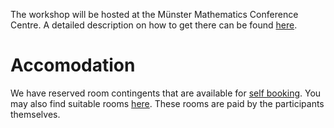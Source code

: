 <!--
.. title: Venue
.. slug: venue
.. date: 2022-03-02 16:09:53 UTC+01:00
.. tags:
.. category:
.. link:
.. description:
.. type: text
-->

The workshop will be hosted at the
Münster Mathematics Conference Centre.
A detailed description on how to get there
can be found [here](https://www.uni-muenster.de/MathematicsMuenster/aboutmm/directions.shtml).

# Accomodation

We have reserved room contingents that are available
for [self booking](https://go.wwu.de/dnkzb).
You may also find suitable rooms [here](https://bit.ly/MaRDIWorkshop22).
These rooms are paid by the participants themselves.
